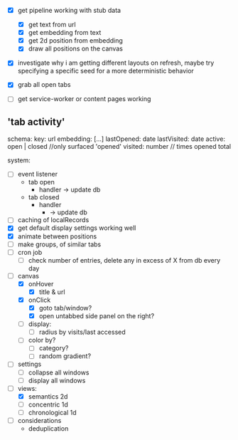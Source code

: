 - [x] get pipeline working with stub data
    - [x] get text from url
    - [x] get embedding from text
    - [x] get 2d position from embedding
    - [x] draw all positions on the canvas
- [x] investigate why i am getting different layouts on refresh, maybe try specifying a specific seed for a more deterministic behavior
- [x] grab all open tabs

- [ ] get service-worker or content pages working
<!-- - [ ] get the 'pipeline' to initialize when the extension in active
- [ ] get 'listener' to listen for tab activity (open/closed) while extension active -->

'tab activity'
---------------

schema:
    key: url
    embedding: [...]
    lastOpened: date
    lastVisited: date
    active: open | closed //only surfaced 'opened'
    visited: number // times opened total

system:
- [ ] event listener
    - tab open
        - handler
            -> update db
    - tab closed
        - handler
            - -> update db
- [ ] caching of localRecords 
- [x] get default display settings working well
- [x] animate between positions
- [ ] make groups, of similar tabs
- [ ] cron job
    - [ ] check number of entries, delete any in excess of X from db every day
- [ ] canvas
    - [x] onHover
        -[x]  title & url
    - [x] onClick
        - [x] goto tab/window?
        - [x] open untabbed side panel on the right?
    - [ ] display:
        - [ ] radius by visits/last accessed
    - [ ] color by? 
        - [ ] category?
        - [ ] random gradient?
- [ ] settings
    - [ ] collapse all windows
    - [ ] display all windows
- [ ] views:
    - [x] semantics 2d
    - [ ] concentric 1d
    - [ ] chronological 1d

- [ ] considerations
    - deduplication
